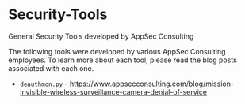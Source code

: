 # Security-Tools
General Security Tools developed by AppSec Consulting

The following tools were developed by various AppSec Consulting employees. To learn more about each tool, please read the blog posts associated with each one.

* `deauthmon.py` - https://www.appsecconsulting.com/blog/mission-invisible-wireless-surveillance-camera-denial-of-service
